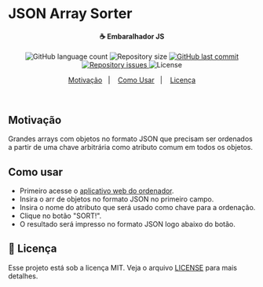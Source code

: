 # JSON Array Sorter

<h4 align="center">
  ☕ Embaralhador JS
</h4>

<p align="center">
  <img alt="GitHub language count" src="https://img.shields.io/github/languages/count/brendonhc/json-array-sorter.svg">

  <img alt="Repository size" src="https://img.shields.io/github/repo-size/brendonhc/json-array-sorter.svg">
  
  <a href="https://github.com/Rocketseat/semana-omnistack-9/commits/master">
    <img alt="GitHub last commit" src="https://img.shields.io/github/last-commit/brendonhc/json-array-sorter.svg">
  </a>

  <a href="https://github.com/Rocketseat/semana-omnistack-9/issues">
    <img alt="Repository issues" src="https://img.shields.io/github/issues/brendonhc/json-array-sorter.svg">
  </a>

  <img alt="License" src="https://img.shields.io/badge/license-MIT-brightgreen">
</p>

<p align="center">
  <a href="#motivação">Motivação</a>&nbsp;&nbsp;&nbsp;|&nbsp;&nbsp;&nbsp;
  <a href="#como-usar">Como Usar</a>&nbsp;&nbsp;&nbsp;|&nbsp;&nbsp;&nbsp;
  <a href="#memo-licença">Licença</a>
</p>

<br>

## Motivação

Grandes arrays com objetos no formato JSON que precisam ser ordenados a partir de uma chave arbitrária como atributo comum em todos os objetos.

## Como usar

- Primeiro acesse o [aplicativo web do ordenador](brendonhc.github.io).
- Insira o arr de objetos no formato JSON no primeiro campo.
- Insira o nome do atributo que será usado como chave para a ordenação.
- Clique no botão "SORT!".
- O resultado será impresso no formato JSON logo abaixo do botão.

## :memo: Licença

Esse projeto está sob a licença MIT. Veja o arquivo [LICENSE](LICENSE.md) para mais detalhes.
